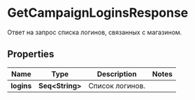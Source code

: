 

# GetCampaignLoginsResponse

Ответ на запрос списка логинов, связанных с магазином.

## Properties

Name | Type | Description | Notes
------------ | ------------- | ------------- | -------------
**logins** | **Seq&lt;String&gt;** | Список логинов. | 



